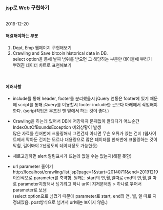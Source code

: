 ### jsp로 Web 구현하기
<br>
2019-12-20
<br>

#### 해결해야하는 부분

1. Dept, Emp 웹페이지 구현해보기
2. Crawling and Save bitcoin historical data in DB.  
select option을 통해 날짜 범위를 받으면 그 해당하는 부분만 테이블에 뿌리기  
뿌려진 데이터 차트로 표현해보기 


<br>

#### 에러사항

- include를 통해 header, footer를 분리했을시 jQuery 연동은 footer에 있기 때문에
script를 통해 jQuery를 이용할시 footer include한 곳보다 아래에서 작업해야 한다. (script작업은 무조건 맨 밑에서 하는 것이 좋다.)

- Crawling을 하는데 있어서 DB에 저장까지 문제없이 잘되다가 어느순간 IndexOutOfBoundsException 예외상황이 발생  
많은 자료를 한꺼번에 크롤링해서 그런건지 아니면 무슨 오류가 있는 건지 (웹사이트에서 막아둔 건지는 모르나 대용량으로 많은 데이터를 한꺼번에 크롤링하는 것이 막힘, 길어봐야 2년정도의 데이터정도 가능한듯)  

- 새로고침하면 alert 알림표시가 뜨는데 없앨 수는 없는지(해결 못함)  

- url parameter 줄이기  
http://localhost/crawling/list.jsp?page=1&start=20140711&end=20191219 이런식으로 parameter를 축약함. 원래는 start의 연,월,일따로 end의 연,월,일 따로 parameter지정해서 넘기려고 하니 url이 지저분해짐 > 하나로 묶어서 parameter로 보냄  
(select option으로 넘겼기 때문에 parameter로 start, end의 연, 월, 일 따로 지정돼있음. post방식으로 넘겨서 url에는 보이지 않음.)


